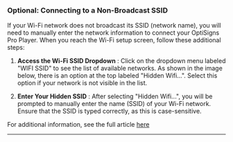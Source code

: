 ### Optional: Connecting to a Non-Broadcast SSID

If your Wi-Fi network does not broadcast its SSID (network name), you will need to manually enter the network information to connect your OptiSigns Pro Player. When you reach the Wi-Fi setup screen, follow these additional steps:

  1. **Access the Wi-Fi SSID Dropdown** : Click on the dropdown menu labeled "WIFI SSID" to see the list of available networks. As shown in the image below, there is an option at the top labeled "Hidden Wifi...". Select this option if your network is not visible in the list.

  2. **Enter Your Hidden SSID** : After selecting "Hidden Wifi...", you will be prompted to manually enter the name (SSID) of your Wi-Fi network. Ensure that the SSID is typed correctly, as this is case-sensitive.

For additional information, see the full article [here](https://support.optisigns.com/hc/en-us/articles/38680194603155)

---
